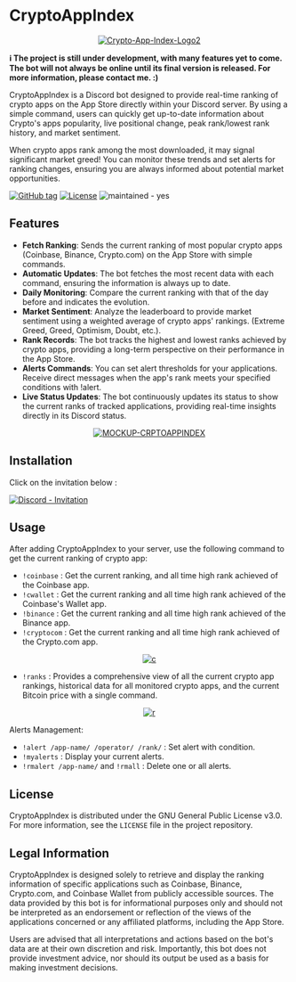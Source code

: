 # CryptoAppIndex

<p align="center">
<a href="https://imgbb.com/"><img src="https://i.ibb.co/4sLW3yM/Crypto-App-Index-Logo2.png" alt="Crypto-App-Index-Logo2" border="0"></a>
</p>

**ℹ The project is still under development, with many features yet to come. The bot will not always be online until its final version is released. For more information, please contact me. :)**

CryptoAppIndex is a Discord bot designed to provide real-time ranking of crypto apps on the App Store directly within your Discord server. 
By using a simple command, users can quickly get up-to-date information about Crypto's apps popularity, live positional change, peak rank/lowest rank history, and market sentiment.

When crypto apps rank among the most downloaded, it may signal significant market greed!
You can monitor these trends and set alerts for ranking changes, ensuring you are always informed about potential market opportunities.

<a href="https://github.com/SeedSnake/CryptoAppIndex/releases/"><img src="https://img.shields.io/github/tag/SeedSnake/CryptoAppIndex?include_prereleases=&sort=semver&color=blue" alt="GitHub tag"></a> <a href="#license"><img src="https://img.shields.io/badge/License-GNU-blue" alt="License"></a> <img src="https://img.shields.io/badge/maintained-yes-blue" alt="maintained - yes">


## Features

- **Fetch Ranking**: Sends the current ranking of most popular crypto apps (Coinbase, Binance, Crypto.com) on the App Store with simple commands.
- **Automatic Updates**: The bot fetches the most recent data with each command, ensuring the information is always up to date.
- **Daily Monitoring**: Compare the current ranking with that of the day before and indicates the evolution.
- **Market Sentiment**: Analyze the leaderboard to provide market sentiment using a weighted average of crypto apps' rankings. (Extreme Greed, Greed, Optimism, Doubt, etc.).
- **Rank Records**: The bot tracks the highest and lowest ranks achieved by crypto apps, providing a long-term perspective on their performance in the App Store.
- **Alerts Commands**: You can set alert thresholds for your applications. Receive direct messages when the app's rank meets your specified conditions with !alert.
- **Live Status Updates**: The bot continuously updates its status to show the current ranks of tracked applications, providing real-time insights directly in its Discord status.

<p align="center">
<a href="https://ibb.co/0qRTQnp"><img src="https://i.ibb.co/gyLN6rb/MOCKUP-CRPTOAPPINDEX.png" alt="MOCKUP-CRPTOAPPINDEX" border="0"></a>
</p>

## Installation

Click on the invitation below :

<a href="https://discord.com/oauth2/authorize?client_id=1217919790593872015"><img src="https://img.shields.io/badge/Discord-Invitation-7289DA?style=for-the-badge&logo=discord&logoColor=white" alt="Discord - Invitation"></a>

## Usage

After adding CryptoAppIndex to your server, use the following command to get the current ranking of crypto app:

- <code>!coinbase</code> : Get the current ranking, and all time high rank achieved of the Coinbase app.
- <code>!cwallet</code> : Get the current ranking and all time high rank achieved of the Coinbase's Wallet app.
- <code>!binance</code> : Get the current ranking and all time high rank achieved of the Binance app.
- <code>!cryptocom</code> : Get the current ranking and all time high rank achieved of the Crypto.com app.

<p align="center"><a href="https://ibb.co/mHXGMbR"><img src="https://i.ibb.co/mHXGMbR/c.png" alt="c" border="0"></a></p>
  
- <code>!ranks</code> : Provides a comprehensive view of all the current crypto app rankings, historical data for all monitored crypto apps, and the current Bitcoin price with a single command.

<p align="center"><a href="https://ibb.co/D1Bxrdb"><img src="https://i.ibb.co/D1Bxrdb/r.png" alt="r" border="0"></a></p>

Alerts Management: 

- <code>!alert /app-name/ /operator/ /rank/</code> : Set alert with condition.
- <code>!myalerts</code> : Display your current alerts.
- <code>!rmalert /app-name/</code> and <code>!rmall</code> : Delete one or all alerts.

## License

CryptoAppIndex is distributed under the GNU General Public License v3.0. For more information, see the `LICENSE` file in the project repository.

## Legal Information

CryptoAppIndex is designed solely to retrieve and display the ranking information of specific applications such as Coinbase, Binance, Crypto.com, and Coinbase Wallet from publicly accessible sources. The data provided by this bot is for informational purposes only and should not be interpreted as an endorsement or reflection of the views of the applications concerned or any affiliated platforms, including the App Store. 

Users are advised that all interpretations and actions based on the bot's data are at their own discretion and risk. Importantly, this bot does not provide investment advice, nor should its output be used as a basis for making investment decisions.
